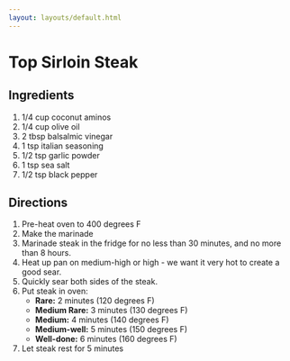 ```yaml
---
layout: layouts/default.html
---
```


# Top Sirloin Steak

## Ingredients

1. 1/4 cup coconut aminos
1. 1/4 cup olive oil
1. 2 tbsp balsalmic vinegar
1. 1 tsp italian seasoning
1. 1/2 tsp garlic powder
1. 1 tsp sea salt
1. 1/2 tsp black pepper

## Directions

1. Pre-heat oven to 400 degrees F
1. Make the marinade
1. Marinade steak in the fridge for no less than 30 minutes, and no more than 8 hours.
1. Heat up pan on medium-high or high - we want it very hot to create a good sear.
1. Quickly sear both sides of the steak.
1. Put steak in oven:
    - **Rare:** 2 minutes (120 degrees F)
    - **Medium Rare:** 3 minutes (130 degrees F)
    - **Medium:** 4 minutes (140 degrees F)
    - **Medium-well:** 5 minutes (150 degrees F)
    - **Well-done:** 6 minutes (160 degrees F)
1. Let steak rest for 5 minutes
